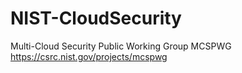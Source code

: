 # NIST-CloudSecurity

Multi-Cloud Security Public Working Group MCSPWG
https://csrc.nist.gov/projects/mcspwg
